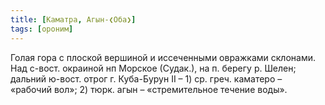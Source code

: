 ```yaml
---
title: [Каматра, Агын-❮Оба❯]
tags: [ороним]
---
```


Голая гора с плоской вершиной и иссеченными овражками склонами. Над с-вост.
окраиной нп Морское (Судак.), на п. берегу р. Шелен; дальний ю-вост. отрог г.
Куба-Бурун II – 1) ср. греч. каматеро – «рабочий вол»; 2) тюрк. агын –
«стремительное течение воды».
